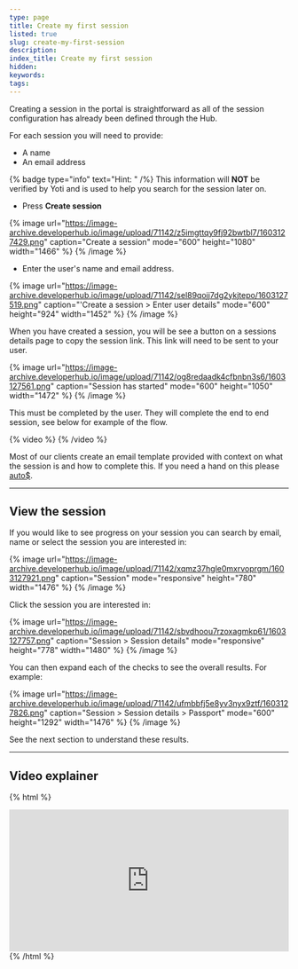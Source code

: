 ```yaml
---
type: page
title: Create my first session
listed: true
slug: create-my-first-session
description: 
index_title: Create my first session
hidden: 
keywords: 
tags: 
---
```


Creating a session in the portal is straightforward as all of the session configuration has already been defined through the Hub.

For each session you will need to provide:

- A name
- An email address

{% badge type="info" text="Hint: " /%} This information will **NOT** be verified by Yoti and is used to help you search for the session later on.

- Press **Create session**

{% image url="https://image-archive.developerhub.io/image/upload/71142/z5imgttqy9fj92bwtbl7/1603127429.png" caption="Create a session" mode="600" height="1080" width="1466" %}
{% /image %}

- Enter the user's name and email address.

{% image url="https://image-archive.developerhub.io/image/upload/71142/sel89qojj7dg2ykjtepo/1603127519.png" caption="'Create a session &gt; Enter user details" mode="600" height="924" width="1452" %}
{% /image %}

When you have created a session, you will be see a button on a sessions details page to copy the session link. This link will need to be sent to your user.

{% image url="https://image-archive.developerhub.io/image/upload/71142/og8redaadk4cfbnbn3s6/1603127561.png" caption="Session has started" mode="600" height="1050" width="1472" %}
{% /image %}

This must be completed by the user. They will complete the end to end session, see below for example of the flow.

{% video %}
{% /video %}

Most of our clients create an email template provided with context on what the session is and how to complete this. If you need a hand on this please [auto$](/support/get-in-touch). 

---

## View the session

If you would like to see progress on your session you can search by email, name or select the session you are interested in:

{% image url="https://image-archive.developerhub.io/image/upload/71142/xqmz37hgle0mxrvoprgm/1603127921.png" caption="Session" mode="responsive" height="780" width="1476" %}
{% /image %}

Click the session you are interested in:

{% image url="https://image-archive.developerhub.io/image/upload/71142/sbvdhoou7rzoxagmkp61/1603127757.png" caption="Session &gt; Session details" mode="responsive" height="778" width="1480" %}
{% /image %}

You can then expand each of the checks to see the overall results. For example:

{% image url="https://image-archive.developerhub.io/image/upload/71142/ufmbbfj5e8yv3nyx9ztf/1603127826.png" caption="Session &gt; Session details &gt; Passport" mode="600" height="1292" width="1476" %}
{% /image %}

See the next section to understand these results.

---

## Video explainer

{% html %}
<div style="padding:50.78% 0 0 0;position:relative;"><iframe src="https://player.vimeo.com/video/647418608?h=01b7673f61&amp;badge=0&amp;autopause=0&amp;player_id=0&amp;app_id=58479" frameborder="0" allow="autoplay; fullscreen; picture-in-picture" allowfullscreen style="position:absolute;top:0;left:0;width:100%;height:100%;" title="Creating a session in the Yoti IDV Portal.mp4"></iframe></div><script src="https://player.vimeo.com/api/player.js"></script>
{% /html %}